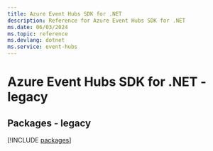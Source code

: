 ```yaml
---
title: Azure Event Hubs SDK for .NET
description: Reference for Azure Event Hubs SDK for .NET
ms.date: 06/03/2024
ms.topic: reference
ms.devlang: dotnet
ms.service: event-hubs
---
```

# Azure Event Hubs SDK for .NET - legacy
## Packages - legacy
[!INCLUDE [packages](event-hubs-index.md)]